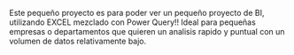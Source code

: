 Este pequeño proyecto es para poder ver un pequeño proyecto de BI, utilizando EXCEL mezclado con Power Query!! 
Ideal para pequeñas empresas o departamentos que quieren un analisis rapido y puntual con un volumen de datos relativamente bajo.
